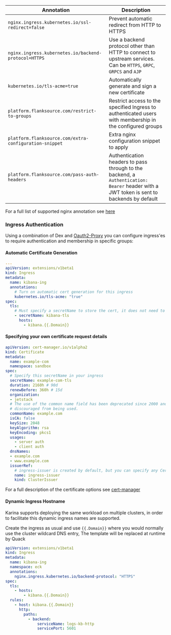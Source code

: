 

| Annotation                                             | Description                                                  |
| ------------------------------------------------------ | ------------------------------------------------------------ |
| `nginx.ingress.kubernetes.io/ssl-redirect=false`       | Prevent automatic redirect from HTTP to HTTPS                |
| `nginx.ingress.kubernetes.io/backend-protocol=HTTPS`   | Use a backend protocol other than HTTP to connect to upstream services. Can be `HTTPS`, `GRPC`, `GRPCS` and `AJP` |
| `kubernetes.io/tls-acme=true`                          | Automatically generate and sign a new certificate            |
| `platform.flanksource.com/restrict-to-groups`          | Restrict access to the specified Ingress to authenticated users with membership in the configured groups |
| `platform.flanksource.com/extra-configuration-snippet` | Extra nginx configuration snippet to apply                   |
| `platform.flanksource.com/pass-auth-headers`           | Authentication headers to pass through to the backend, a `Authentication: Bearer` header with a JWT token is sent to backends by default |

For a full list of supported nginx annotation see [here](https://kubernetes.github.io/ingress-nginx/user-guide/nginx-configuration/annotations/)



### Ingress Authentication

Using a combination of Dex and [Oauth2-Proxy](https://github.com/oauth2-proxy/oauth2-proxy) you can configure ingress'es to require authentication and membership in specific groups:

#### Automatic Certificate Generation

```yaml
---
apiVersion: extensions/v1beta1
kind: Ingress
metadata:
  name: kibana-ing
  annotations:
    # Turn on automatic cert generation for this ingress
    kubernetes.io/tls-acme: "true"
spec:
  tls:
    # Must specify a secretName to store the cert, it does not need to exist.
    - secretName: kibana-tls
      hosts:
        - kibana.{{.Domain}}

```



#### Specifying your own certificate request details

```yaml
apiVersion: cert-manager.io/v1alpha2
kind: Certificate
metadata:
  name: example-com
  namespace: sandbox
spec:
  # Specify this secretName in your ingress
  secretName: example-com-tls
  duration: 2160h # 90d
  renewBefore: 360h # 15d
  organization:
  - jetstack
  # The use of the common name field has been deprecated since 2000 and is
  # discouraged from being used.
  commonName: example.com
  isCA: false
  keySize: 2048
  keyAlgorithm: rsa
  keyEncoding: pkcs1
  usages:
    - server auth
    - client auth
  dnsNames:
  - example.com
  - www.example.com
  issuerRef:
    # ingress-issuer is created by default, but you can specify any CertManager issuer available on the cluster
    name: ingress-issuer
    kind: ClusterIssuer
```

For a full description of the certificate options see [cert-manager](https://cert-manager.io/docs/usage/certificate/)

#### Dynamic Ingress Hostname

Karina supports deploying the same workload on multiple clusters, in order to facilitate this dynamic ingress names are supported.

Create the ingress as usual and use `{{.Domain}}` where you would normally use the cluster wildcard DNS entry, The template will be replaced at runtime by Quack


```yaml
apiVersion: extensions/v1beta1
kind: Ingress
metadata:
  name: kibana-ing
  namespace: eck
  annotations:
    nginx.ingress.kubernetes.io/backend-protocol: "HTTPS"
spec:
  tls:
    - hosts:
        - kibana.{{.Domain}}
  rules:
    - host: kibana.{{.Domain}}
      http:
        paths:
          - backend:
              serviceName: logs-kb-http
              servicePort: 5601
```

